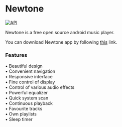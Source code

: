 # Newtone

[![API](https://img.shields.io/badge/API-16%2B-green.svg?style=flat)](https://android-arsenal.com/api?level=16)


Newtone is a free open source android music player.

You can download Newtone app by following [this](https://play.google.com/store/apps/details?id=com.parabola.newtone) link.

### Features

• Beautiful design\
• Convenient navigation\
• Responsive interface\
• Fine control of display\
• Control of various audio effects\
• Powerful equalizer\
• Quick system scan\
• Continuous playback\
• Favourite tracks\
• Own playlists\
• Sleep timer
